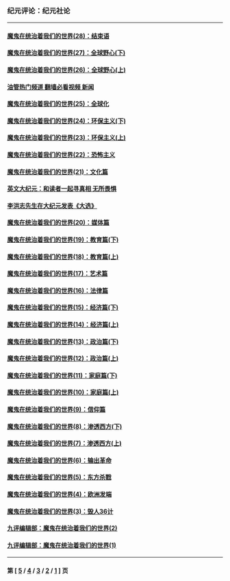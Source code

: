 ### 纪元评论：纪元社论
---
#### [魔鬼在统治着我们的世界(28)：结束语](../../pages/nsc422/n10936246.md?10300330) 
#### [魔鬼在统治着我们的世界(27)：全球野心(下)](../../pages/nsc422/n10928319.md?10300330) 
#### [魔鬼在统治着我们的世界(26)：全球野心(上)](../../pages/nsc422/n10900318.md?10300330) 
#### [油管热门频道 翻墙必看视频 新闻](ok?10300330)
#### [魔鬼在统治着我们的世界(25)：全球化](../../pages/nsc422/n10788205.md?10300330) 
#### [魔鬼在统治着我们的世界(24)：环保主义(下)](../../pages/nsc422/n10695307.md?10300330) 
#### [魔鬼在统治着我们的世界(23)：环保主义(上)](../../pages/nsc422/n10688613.md?10300330) 
#### [魔鬼在统治着我们的世界(22)：恐怖主义](../../pages/nsc422/n10614727.md?10300330) 
#### [魔鬼在统治着我们的世界(21)：文化篇](../../pages/nsc422/n10597706.md?10300330) 
#### [英文大纪元：和读者一起寻真相 无所畏惧](../../pages/nsc422/n12542027.md?10300330) 
#### [李洪志先生在大纪元发表《大选》](../../pages/nsc422/n12534746.md?10300330) 
#### [魔鬼在统治着我们的世界(20)：媒体篇](../../pages/nsc422/n10586579.md?10300330) 
#### [魔鬼在统治着我们的世界(19)：教育篇(下)](../../pages/nsc422/n10564808.md?10300330) 
#### [魔鬼在统治着我们的世界(18)：教育篇(上)](../../pages/nsc422/n10526970.md?10300330) 
#### [魔鬼在统治着我们的世界(17)：艺术篇](../../pages/nsc422/n10499093.md?10300330) 
#### [魔鬼在统治着我们的世界(16)：法律篇](../../pages/nsc422/n10485969.md?10300330) 
#### [魔鬼在统治着我们的世界(15)：经济篇(下)](../../pages/nsc422/n10469975.md?10300330) 
#### [魔鬼在统治着我们的世界(14)：经济篇(上)](../../pages/nsc422/n10457370.md?10300330) 
#### [魔鬼在统治着我们的世界(13)：政治篇(下)](../../pages/nsc422/n10448270.md?10300330) 
#### [魔鬼在统治着我们的世界(12)：政治篇(上)](../../pages/nsc422/n10444576.md?10300330) 
#### [魔鬼在统治着我们的世界(11)：家庭篇(下)](../../pages/nsc422/n10440961.md?10300330) 
#### [魔鬼在统治着我们的世界(10)：家庭篇(上)](../../pages/nsc422/n10435448.md?10300330) 
#### [魔鬼在统治着我们的世界(9)：信仰篇](../../pages/nsc422/n10432159.md?10300330) 
#### [魔鬼在统治着我们的世界(8)：渗透西方(下)](../../pages/nsc422/n10429603.md?10300330) 
#### [魔鬼在统治着我们的世界(7)：渗透西方(上)](../../pages/nsc422/n10426013.md?10300330) 
#### [魔鬼在统治着我们的世界(6)：输出革命](../../pages/nsc422/n10421536.md?10300330) 
#### [魔鬼在统治着我们的世界(5)：东方杀戮](../../pages/nsc422/n10417707.md?10300330) 
#### [魔鬼在统治着我们的世界(4)：欧洲发端](../../pages/nsc422/n10414890.md?10300330) 
#### [魔鬼在统治着我们的世界(3)：毁人36计](../../pages/nsc422/n10411583.md?10300330) 
#### [九评编辑部：魔鬼在统治着我们的世界(2)](../../pages/nsc422/n10410036.md?10300330) 
#### [九评编辑部：魔鬼在统治着我们的世界(1)](../../pages/nsc422/n10406825.md?10300330) 

---
#### 第 [ [5](./5.md?10300330) / [4](./4.md?10300330) / [3](./3.md?10300330) / [2](./2.md?10300330) / [1](./1.md?10300330) ] 页
